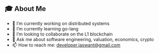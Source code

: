  ## 🎓 About Me
  - 🔭 I’m currently working on distributed systems
  - 🌱 I’m currently learning go-lang
  - 👯 I’m looking to collaborate on the L1 blockchain
  - 💬 Ask me about software engineering, valuation, economics, crypto
  - 📫 How to reach me: developer.jaswant@gmail.com
    
